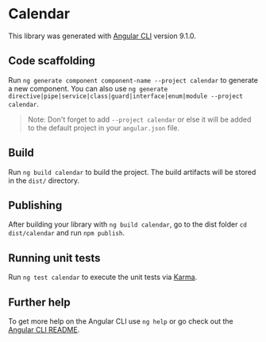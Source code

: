 # Calendar

This library was generated with [Angular CLI](https://github.com/angular/angular-cli) version 9.1.0.

## Code scaffolding

Run `ng generate component component-name --project calendar` to generate a new component. You can also use `ng generate directive|pipe|service|class|guard|interface|enum|module --project calendar`.
> Note: Don't forget to add `--project calendar` or else it will be added to the default project in your `angular.json` file. 

## Build

Run `ng build calendar` to build the project. The build artifacts will be stored in the `dist/` directory.

## Publishing

After building your library with `ng build calendar`, go to the dist folder `cd dist/calendar` and run `npm publish`.

## Running unit tests

Run `ng test calendar` to execute the unit tests via [Karma](https://karma-runner.github.io).

## Further help

To get more help on the Angular CLI use `ng help` or go check out the [Angular CLI README](https://github.com/angular/angular-cli/blob/master/README.md).
